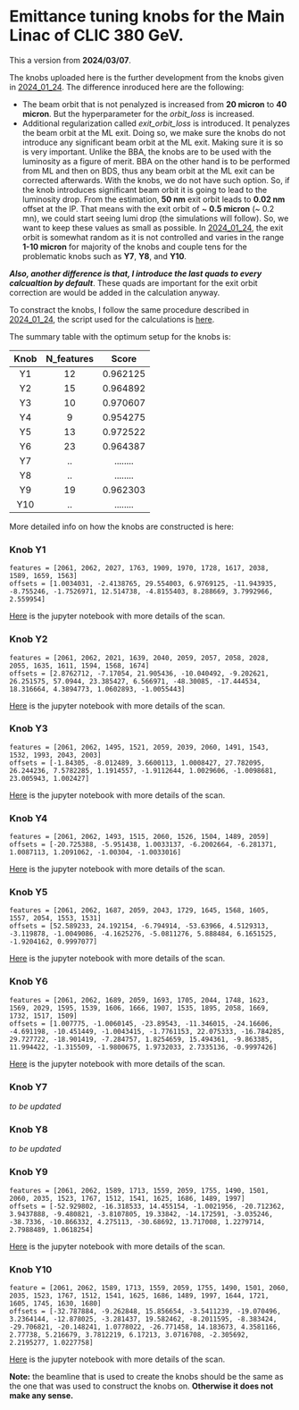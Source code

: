 # Emittance tuning knobs for the Main Linac of CLIC 380 GeV.

This a version from **2024/03/07**.

The knobs uploaded here is the further development from the knobs given in [2024_01_24](https://github.com/drozzoff/CLIC380_linac_knobs/tree/2024_01_24). The difference inroduced here are the following:

- The beam orbit that is not penalyzed is increased from **20 micron** to **40 micron**. But the hyperparameter for the *orbit_loss* is increased.
- Additional regularization called *exit_orbit_loss* is introduced. It penalyzes the beam orbit at the ML exit. Doing so, we make sure the knobs do not introduce any significant beam orbit at the ML exit. Making sure it is so is very important. Unlike the BBA, the knobs are to be used with the luminosity as a figure of merit. BBA on the other hand is to be performed from ML and then on BDS, thus any beam orbit at the ML exit can be corrected afterwards. With the knobs, we do not have such option. So, if the knob introduces significant beam orbit it is going to lead to the luminosity drop. From the estimation, **50 nm** exit orbit leads to **0.02 nm** offset at the IP. That means with the exit orbit of ~ **0.5 micron** (~ 0.2 mn), we could start seeing lumi drop (the simulations will follow). So, we want to keep these values as small as possible. In [2024_01_24](https://github.com/drozzoff/CLIC380_linac_knobs/tree/2024_01_24), the exit orbit is somewhat random as it is not controlled and varies in the range **1-10 micron** for majority of the knobs and couple tens for the problematic knobs such as **Y7**, **Y8**, and **Y10**.

***Also, another difference is that, I introduce the last quads to every calcualtion by default***. These quads are important for the exit orbit correction are would be added in the calculation anyway.

To constract the knobs, I follow the same procedure described in [2024_01_24](https://github.com/drozzoff/CLIC380_linac_knobs/tree/2024_01_24), the script used for the calculations is [here](learning_model_february_parallel.py).

The summary table with the optimum setup for the knobs is:

| Knob | N_features |   Score  |
|:----:|:----------:|:--------:|
|  Y1  |     12     | 0.962125 |
|  Y2  |     15     | 0.964892 |
|  Y3  |     10     | 0.970607 |
|  Y4  |      9     | 0.954275 |
|  Y5  |     13     | 0.972522 |
|  Y6  |     23     | 0.964387 |
|  Y7  |     ..     | ........ |
|  Y8  |     ..     | ........ |
|  Y9  |     19     | 0.962303 |
|  Y10 |     ..     | ........ |

More detailed info on how the knobs are constructed is here:

### Knob **Y1**
```
features = [2061, 2062, 2027, 1763, 1909, 1970, 1728, 1617, 2038, 1589, 1659, 1563]
offsets = [1.0034031, -2.4138765, 29.554003, 6.9769125, -11.943935, -8.755246, -1.7526971, 12.514738, -4.8155403, 8.288669, 3.7992966, 2.559954] 
```
[Here](Y1_convergence_study.ipynb) is the jupyter notebook with more details of the scan.

### Knob **Y2**
```
features = [2061, 2062, 2021, 1639, 2040, 2059, 2057, 2058, 2028, 2055, 1635, 1611, 1594, 1568, 1674]
offsets = [2.8762712, -7.17054, 21.905436, -10.040492, -9.202621, 26.251575, 57.0944, 23.385427, 6.566971, -48.30085, -17.444534, 18.316664, 4.3894773, 1.0602893, -1.0055443] 
```
[Here](Y2_convergence_study.ipynb) is the jupyter notebook with more details of the scan.

### Knob **Y3**
```
features = [2061, 2062, 1495, 1521, 2059, 2039, 2060, 1491, 1543, 1532, 1993, 2043, 2003]
offsets = [-1.84305, -8.012489, 3.6600113, 1.0008427, 27.782095, 26.244236, 7.5782285, 1.1914557, -1.9112644, 1.0029606, -1.0098681, 23.005943, 1.002427]
```
[Here](Y3_convergence_study.ipynb) is the jupyter notebook with more details of the scan.

### Knob  **Y4**
```
features = [2061, 2062, 1493, 1515, 2060, 1526, 1504, 1489, 2059]
offsets = [-20.725388, -5.951438, 1.0033137, -6.2002664, -6.281371, 1.0087113, 1.2091062, -1.00304, -1.0033016]
```
[Here](Y4_convergence_study.ipynb) is the jupyter notebook with more details of the scan.

### Knob  **Y5**
```
features = [2061, 2062, 1687, 2059, 2043, 1729, 1645, 1568, 1605, 1557, 2054, 1553, 1531]
offsets = [52.589233, 24.192154, -6.794914, -53.63966, 4.5129313, -3.119878, -1.0049086, -4.1625276, -5.0811276, 5.888484, 6.1651525, -1.9204162, 0.9997077]
```
[Here](Y5_convergence_study.ipynb) is the jupyter notebook with more details of the scan.

### Knob  **Y6**
```
features = [2061, 2062, 1689, 2059, 1693, 1705, 2044, 1748, 1623, 1569, 2029, 1595, 1539, 1606, 1666, 1907, 1535, 1895, 2058, 1669, 1732, 1517, 1509]
offsets = [1.007775, -1.0060145, -23.89543, -11.346015, -24.16606, -4.691198, -10.451449, -1.0043415, -1.7761153, 22.075333, -16.784285, 29.727722, -18.901419, -7.284757, 1.8254659, 15.494361, -9.863385, 11.994422, -1.315509, -1.9800675, 1.9732033, 2.7335136, -0.9997426]
```
[Here](Y6_convergence_study.ipynb) is the jupyter notebook with more details of the scan.

### Knob  **Y7**
*to be updated*

### Knob  **Y8**
*to be updated*

### Knob  **Y9**
```
features = [2061, 2062, 1589, 1713, 1559, 2059, 1755, 1490, 1501, 2060, 2035, 1523, 1767, 1512, 1541, 1625, 1686, 1489, 1997]
offsets = [-52.929802, -16.318533, 14.455154, -1.0021956, -20.712362, 3.9437888, -9.480821, -3.8107805, 19.33842, -14.172591, -3.035246, -38.7336, -10.866332, 4.275113, -30.68692, 13.717008, 1.2279714, 2.7988489, 1.0618254]
```
[Here](Y9_convergence_study.ipynb) is the jupyter notebook with more details of the scan.

### Knob  **Y10**
```
feature = [2061, 2062, 1589, 1713, 1559, 2059, 1755, 1490, 1501, 2060, 2035, 1523, 1767, 1512, 1541, 1625, 1686, 1489, 1997, 1644, 1721, 1605, 1745, 1630, 1680]
offsets = [-32.787884, -9.262848, 15.856654, -3.5411239, -19.070496, 3.2364144, -12.878025, -3.281437, 19.582462, -8.2011595, -8.383424, -29.706821, -20.148241, 1.0778022, -26.771458, 14.183673, 4.3581166, 2.77738, 5.216679, 3.7812219, 6.17213, 3.0716708, -2.305692, 2.2195277, 1.0227758]
```
[Here](Y10_convergence_study.ipynb) is the jupyter notebook with more details of the scan.

**Note:** the beamline that is used to create the knobs should be the same as the one that was used to construct the knobs on. **Otherwise it does not make any sense.**
